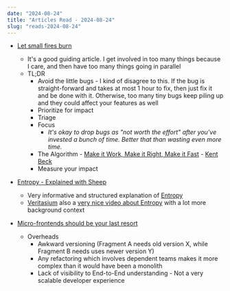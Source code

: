 ```yaml
---
date: "2024-08-24"
title: "Articles Read - 2024-08-24"
slug: "reads-2024-08-24"
---
```




* [Let small fires burn][1]
  * It's a good guiding article. I get involved in too many things because I care, and then have too many things going in parallel
  * TL;DR
    * Avoid the little bugs - I kind of disagree to this. If the bug is straight-forward and takes at most 1 hour to fix, then just fix it and be done with it. Otherwise, too many tiny bugs keep piling up and they could affect your features as well
    * Prioritize for impact
    * Triage
    * Focus
      * _It's okay to drop bugs as "not worth the effort" after you've invested a bunch of time. Better that than wasting even more time._
    * The Algorithm - [Make it Work, Make it Right, Make it Fast][2] - [Kent Beck][3]
    * Measure your impact
* [Entropy - Explained with Sheep][4]
  * Very informative and structured explanation of [Entropy][5]
  * [Veritasium][6] also a [very nice video about Entropy][7] with a lot more background context
* [Micro-frontends should be your last resort][8]
  * Overheads
    * Awkward versioning (Fragment A needs old version X, while Fragment B needs uses newer version Y)
    * Any refactoring which involves dependent teams makes it more complex than it would have been a monolith
    * Lack of visibility to End-to-End understanding - Not a very scalable developer experience



  [1]: https://swizec.com/blog/let-small-fires-burn/
  [2]: /reads/reads-2024-08-27/
  [3]: https://en.wikipedia.org/wiki/Kent_Beck
  [4]: https://www.engineersedge.com/thermodynamics/entropy_explained_with_sheep_15961.htm
  [5]: https://en.wikipedia.org/wiki/Entropy
  [6]: https://www.veritasium.com/
  [7]: https://www.youtube.com/watch?v=DxL2HoqLbyA&t=588s
  [8]: https://www.breck-mckye.com/blog/2023/05/Microfrontends-should-be-your-last-resort/
